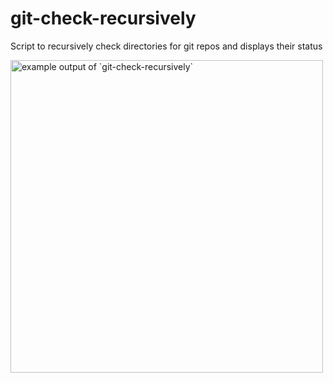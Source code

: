 # git-check-recursively
Script to recursively check directories for git repos and displays their status

<img width="500" alt="example output of `git-check-recursively`" src="https://cloud.githubusercontent.com/assets/870980/11854037/a4ba1d52-a441-11e5-88b0-0f5bc8f84ba2.png">
